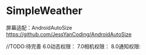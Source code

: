 # SimpleWeather

屏幕适配：AndroidAutoSize 
https://github.com/JessYanCoding/AndroidAutoSize

//TODO:待完善
6.0动态权限：
7.0相机权限：
8.0通知权限:
